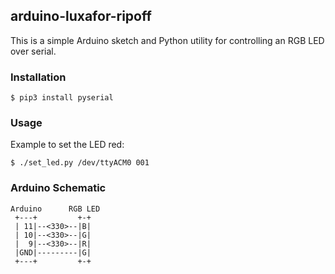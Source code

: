 ## arduino-luxafor-ripoff
This is a simple Arduino sketch and Python utility for controlling an RGB LED over serial.

### Installation
```
$ pip3 install pyserial
```

### Usage
Example to set the LED red:
```shell
$ ./set_led.py /dev/ttyACM0 001
```

### Arduino Schematic
```
Arduino      RGB LED
 +---+         +-+
 | 11|--<330>--|B|
 | 10|--<330>--|G|
 |  9|--<330>--|R|
 |GND|---------|G|
 +---+         +-+
```
